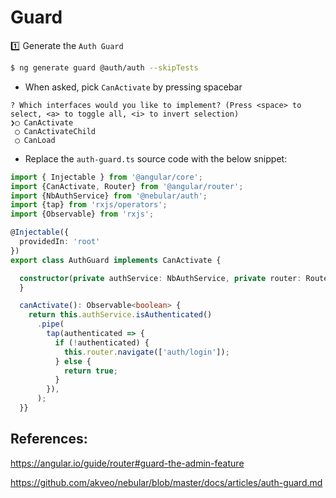 # Guard


:one: Generate the `Auth Guard`

```bash
$ ng generate guard @auth/auth --skipTests
```

* When asked, pick `CanActivate` by pressing spacebar

```
? Which interfaces would you like to implement? (Press <space> to select, <a> to toggle all, <i> to invert selection)
❯◯ CanActivate
 ◯ CanActivateChild
 ◯ CanLoad
```

* Replace the `auth-guard.ts` source code with the below snippet:

```typescript
import { Injectable } from '@angular/core';
import {CanActivate, Router} from '@angular/router';
import {NbAuthService} from '@nebular/auth';
import {tap} from 'rxjs/operators';
import {Observable} from 'rxjs';

@Injectable({
  providedIn: 'root'
})
export class AuthGuard implements CanActivate {

  constructor(private authService: NbAuthService, private router: Router) {
  }

  canActivate(): Observable<boolean> {
    return this.authService.isAuthenticated()
      .pipe(
        tap(authenticated => {
          if (!authenticated) {
            this.router.navigate(['auth/login']);
          } else {
            return true;
          }
        }),
      );
  }}

```


## References:

https://angular.io/guide/router#guard-the-admin-feature

https://github.com/akveo/nebular/blob/master/docs/articles/auth-guard.md

